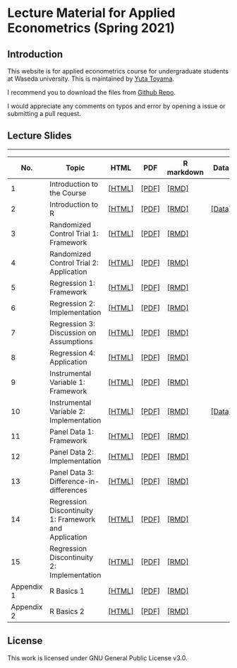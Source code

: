 # Lecture Material for Applied Econometrics (Spring 2021)

## Introduction
This website is for applied econometrics course for undergraduate students at Waseda university. This is maintained by [Yuta Toyama](https://yutatoyama.github.io/). 

I recommend you to download the files from [Github Repo](https://github.com/yutatoyama/AppliedEconometrics2021).

I would appreciate any comments on typos and error by opening a issue or submitting a pull request.

## Lecture Slides

---


| No. | Topic                   | HTML                                                | PDF                                            | R markdown                                             | Data |
|-----|-------------------------|---------------------------------------------------------|---------------------------------------------------------|--------------------------------------------------------|-----|
| 1   | Introduction to the Course | [[HTML]](01_Introduction/Introduction.html)             | [[PDF]](01_Introduction/Introduction.pdf)             | [[RMD]](01_Introduction/Introduction.Rmd)             |  |
| 2   | Introduction to R                                     | [[HTML]](01_Introduction/Intro_to_R.html)                 | [[PDF]](01_Introduction/Intro_to_R.pdf)                  | [[RMD]](01_Introduction/Intro_to_R.Rmd)                  | [[Data]](01_Introduction/data/data_pums_2000.csv) |
| 3   | Randomized Control Trial 1: Framework                 | [[HTML]](02_RCT/RCT1_Framework.html)                  | [[PDF]](02_RCT/RCT1_Framework.pdf)                  | [[RMD]](02_RCT/RCT1_Framework.Rmd)                  |  |
| 4   | Randomized Control Trial 2: Application               | [[HTML]](02_RCT/RCT2_Application.html)                       | [[PDF]](02_RCT/RCT2_Application.pdf)                       | [[RMD]](02_RCT/RCT2_Application.Rmd)                       |  |
| 5   | Regression 1: Framework | [[HTML]](03_Regression/Regression1_Framework.html)                | [[PDF]](03_Regression/Regression1_Framework.pdf)                | [[RMD]](03_Regression/Regression1_Framework.Rmd)                |  |
| 6   | Regression 2: Implementation | [[HTML]](03_Regression/Regression2_Implementation.html)                | [[PDF]](03_Regression/Regression2_Implementation.pdf)                | [[RMD]](03_Regression/Regression2_Implementation.Rmd)                |  |
| 7   | Regression 3: Discussion on Assumptions | [[HTML]](03_Regression/Regression3_Discussion.html)                | [[PDF]](03_Regression/Regression3_Discussion.pdf)                | [[RMD]](03_Regression/Regression3_Discussion.Rmd)                |  |
| 8   | Regression 4: Application                             | [[HTML]](03_Regression/Regression4_Application.html)                                | [[PDF]](03_Regression/Regression4_Application.pdf)                                | [[RMD]](03_Regression/Regression4_Application.Rmd)                                |  |
| 9   | Instrumental Variable 1: Framework                    | [[HTML]](04_IV/IV1.html)                                | [[PDF]](04_IV/IV1.pdf)                               | [[RMD]](04_IV/IV1.Rmd)                               |  |
| 10  | Instrumental Variable 2: Implementation               | [[HTML]](04_IV/IV2.html)                          | [[PDF]](04_IV/IV2.pdf)                          | [[RMD]](04_IV/IV2.Rmd)                          | [[Data]](04_IV/data/Data_IVregression.zip) |
| 11  | Panel Data 1: Framework                               | [[HTML]](05_Panel_DID/Panel1.html)                          | [[PDF]](05_Panel_DID/Panel1.pdf)                          | [[RMD]](05_Panel_DID/Panel1.Rmd)                          |  |
| 12  | Panel Data 2: Implementation                          | [[HTML]](05_Panel_DID/Panel2.html)  | [[PDF]](05_Panel_DID/Panel2.pdf)  | [[RMD]](05_Panel_DID/Panel2.Rmd)  |  |
| 13  | Panel Data 3: Difference-in-differences               | [[HTML]](05_Panel_DID/Panel3_DID.html)  | [[PDF]](05_Panel_DID/Panel3_DID.pdf)  | [[RMD]](05_Panel_DID/Panel3_DID.Rmd)  |  |
| 14  | Regression Discontinuity 1: Framework and Application | [[HTML]](06_RD/RD1_framework.html)  | [[PDF]](06_RD/RD1_framework.pdf)  | [[RMD]](06_RD/RD1_framework.Rmd)  |  |
| 15 | Regression Discontinuity 2: Implementation            | [[HTML]](06_RD/RD2_implementation.html)  | [[PDF]](06_RD/RD2_implementation.pdf)  | [[RMD]](06_RD/RD2_implementation.Rmd)  |  |
| Appendix 1 | R Basics 1                                            | [[HTML]](App_01_RIntro/programmingR1.html) | [[PDF]](App_01_RIntro/programmingR1.pdf) | [[RMD]](App_01_RIntro/programmingR1.rmd) |  |
| Appendix 2 | R Basics 2                                            | [[HTML]](App_01_RIntro/programmingR2.html) | [[PDF]](App_01_RIntro/programmingR2.pdf) | [[RMD]](App_01_RIntro/programmingR2.rmd) |  |

## License
This work is licensed under GNU General Public License v3.0.